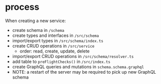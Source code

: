 # process

When creating a new service:
- create schema in `/schema`
- create types and interfaces in `/src/schema`
- import/export types in `/src/schema/index.ts`
- create CRUD operations in `/src/service`
  - order: read, create, update, delete
- import/export CRUD operations in `/src/schema/resolver.ts`
- add table to `preFlightChecks()` in `/src/index.ts`
- create GraphQL queries and mutations in `schema.schema.graphql`
- NOTE: a restart of the server may be required to pick up new GraphQL schema

